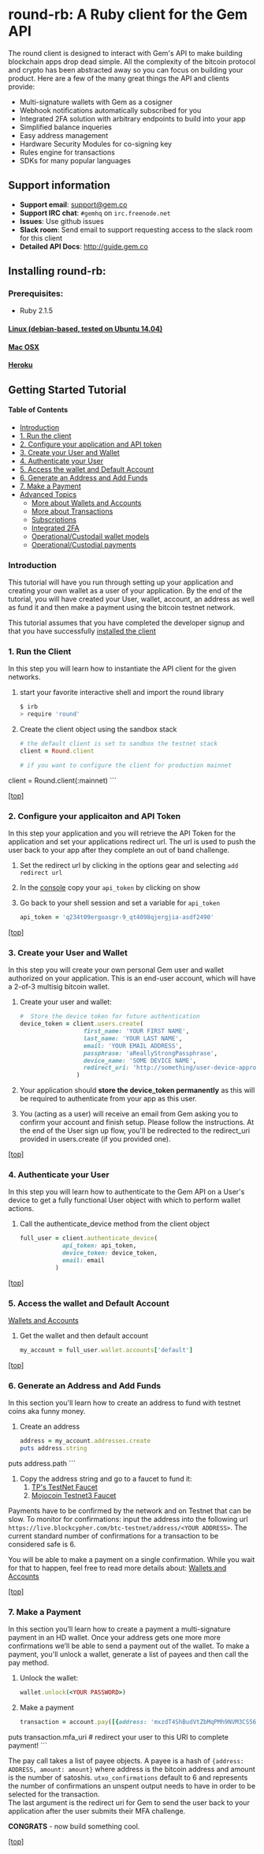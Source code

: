 # round-rb: A Ruby client for the Gem API
The round client is designed to interact with Gem's API to make building blockchain apps drop dead simple.  All the complexity of the bitcoin protocol and crypto has been abstracted away so you can focus on building your product.  Here are a few of the many great things the API and clients provide:

* Multi-signature wallets with Gem as a cosigner
* Webhook notifications automatically subscribed for you
* Integrated 2FA solution with arbitrary endpoints to build into your app
* Simplified balance inqueries
* Easy address management
* Hardware Security Modules for co-signing key
* Rules engine for transactions
* SDKs for many popular languages

## Support information
* __Support email__: [support@gem.co](mailto:support@gem.co)
* __Support IRC chat__: `#gemhq` on `irc.freenode.net`
* __Issues__:  Use github issues
* __Slack room__:  Send email to support requesting access to the slack room for this client
* __Detailed API Docs__:  http://guide.gem.co

## Installing round-rb:
### Prerequisites:
* Ruby 2.1.5

#### [Linux (debian-based, tested on Ubuntu 14.04)](docs/install.md#linux-debian-based-tested-on-ubuntu-1404)
#### [Mac OSX](docs/install.md#mac-osx)
#### [Heroku](docs/install.md#heroku)

## Getting Started Tutorial
#### Table of Contents
* [Introduction](README.md#Introduction)
* [1. Run the client](README.md#1-run-the-client)
* [2. Configure your application and API token](README.md#2-configure-your-applicaiton-and-api-token)
* [3. Create your User and Wallet](README.md#3-create-your-user-and-wallet)
* [4. Authenticate your User](README.md#4-authenticate-your-user)
* [5. Access the wallet and Default Account](README.md#5-access-the-wallet-and-default-account)
* [6. Generate an Address and Add Funds](README.md#6-generate-an-address-and-add-funds)
* [7. Make a Payment](README.md#7-make-a-payment)
* [Advanced Topics](docs/advanced.md)
	* [More about Wallets and Accounts](docs/advanced.md#wallets-and-accounts)
	* [More about Transactions](docs/advanced.md#transactions-and-payments)
	* [Subscriptions](docs/advanced.md#subscriptions)
	* [Integrated 2FA](docs/advanced.md#integrated-2fa)
	* [Operational/Custodail wallet models](docs/advanced.md#operationalcustodial-wallets)
	* [Operational/Custodial payments](docs/advanced.md#payments)

### Introduction
This tutorial will have you run through setting up your application and creating your own wallet as a user of your application.  By the end of the tutorial, you will have created your User, wallet, account, an address as well as fund it and then make a payment using the bitcoin testnet network.

This tutorial assumes that you have completed the developer signup and that you have successfully [installed the client](docs/install.md)

### 1. Run the Client
In this step you will learn how to instantiate the API client for the given networks.

1. start your favorite interactive shell and import the round library

	```bash
	$ irb
	> require 'round'
	```

1. Create the client object using the sandbox stack

	```ruby
	# the default client is set to sandbox the testnet stack
	client = Round.client

	# if you want to configure the client for production mainnet
  client = Round.client(:mainnet)
	```

[[top]](README.md#getting-started-tutorial)

### 2. Configure your applicaiton and API Token
In this step your application and you will retrieve the API Token for the application and set your applications redirect url.  The url is used to push the user back to your app after they complete an out of band challenge.

1. Set the redirect url by clicking in the options gear and selecting `add redirect url`

1. In the [console](https://sandbox.gem.co) copy your `api_token` by clicking on show

1. Go back to your shell session and set a variable for `api_token`

	```ruby
	api_token = 'q234t09ergoasgr-9_qt4098qjergjia-asdf2490'

	```

[[top]](README.md#getting-started-tutorial)

### 3. Create your User and Wallet
In this step you will create your own personal Gem user and wallet authorized on your application.  This is an end-user account, which will have a 2-of-3 multisig bitcoin wallet.

1. Create your user and wallet:

	```ruby
	#  Store the device token for future authentication
	device_token = client.users.create(
                      first_name: 'YOUR FIRST NAME',
                      last_name: 'YOUR LAST NAME',
                      email: 'YOUR EMAIL ADDRESS',
                      passphrase: 'aReallyStrongPassphrase',
                      device_name: 'SOME DEVICE NAME',
                      redirect_uri: 'http://something/user-device-approved')
                    )
	```

2. Your application should **store the device_token permanently** as this will be required to authenticate from your app as this user.
3. You (acting as a user) will receive an email from Gem asking you to confirm your account and finish setup.  Please follow the instructions. At the end of the User sign up flow, you'll be redirected to the redirect_uri provided in users.create (if you provided one).

[[top]](README.md#getting-started-tutorial)

### 4. Authenticate your User
In this step you will learn how to authenticate to the Gem API on a User's device to get a fully functional User object with which to perform wallet actions.

1. Call the authenticate_device method from the client object

	```ruby
	full_user = client.authenticate_device(
                api_token: api_token,
                device_token: device_token,
                email: email
              )
	```

[[top]](README.md#getting-started-tutorial)

### 5. Access the wallet and Default Account
[Wallets and Accounts](docs/advanced.md#wallets-and-accounts)

1. Get the wallet and then default account

	```ruby
	my_account = full_user.wallet.accounts['default']
	```

[[top]](README.md#getting-started-tutorial)

### 6. Generate an Address and Add Funds
In this section you'll learn how to create an address to fund with testnet coins aka funny money.

1. Create an address

	```ruby
	address = my_account.addresses.create
	puts address.string
  puts address.path
	```
1. Copy the address string and go to a faucet to fund it:
	1. [TP's TestNet Faucet](https://tpfaucet.appspot.com/)
	1. [Mojocoin Testnet3 Faucet](http://faucet.xeno-genesis.com/)

Payments have to be confirmed by the network and on Testnet that can be slow.  To monitor for confirmations: input the address into the following url `https://live.blockcypher.com/btc-testnet/address/<YOUR ADDRESS>`.  The current standard number of confirmations for a transaction to be considered safe is 6.

You will be able to make a payment on a single confirmation.  While you wait for that to happen, feel free to read more details about:
[Wallets and Accounts](docs/advanced.md#wallets-and-accounts)

[[top]](README.md#getting-started-tutorial)

### 7. Make a Payment
In this section you’ll learn how to create a payment a multi-signature payment in an HD wallet.  Once your address gets one more more confirmations we’ll be able to send a payment out of the wallet.  To make a payment, you'll unlock a wallet, generate a list of payees and then call the pay method.

1. Unlock the wallet:

	```ruby
	wallet.unlock(<YOUR PASSWORD>)
	```
1. Make a payment

	```ruby
	transaction = account.pay([{address: 'mxzdT4ShBudVtZbMqPMh9NVM3CS56Fp11s', amount: 25000}], 1, 'http://some-redirect-uri.com/)
  puts transaction.mfa_uri # redirect your user to this URI to complete payment!
	```

The pay call takes a list of payee objects.  A payee is a hash of `{address: ADDRESS, amount: amount}` where address is the bitcoin address and amount is the number of satoshis.  `utxo_confirmations` default to 6 and represents the number of confirmations an unspent output needs to have in order to be selected for the transaction.  
The last argument is the redirect uri for Gem to send the user back to your application after the user submits their MFA challenge.

**CONGRATS** - now build something cool.

[[top]](README.md#getting-started-tutorial)
